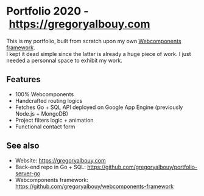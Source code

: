 # Portfolio 2020 - https://gregoryalbouy.com

This is my portfolio, built from scratch upon my own [Webcomponents framework](https://github.com/gregoryalbouy/webcomponents-framework).  
I kept it dead simple since the latter is already a huge piece of work. I just needed a personnal space to exhibit my work.

## Features

- 100% Webcomponents
- Handcrafted routing logics
- Fetches Go + SQL API deployed on Google App Engine (previously Node.js + MongoDB)
- Project filters logic + animation
- Functional contact form

## See also

- Website: https://gregoryalbouy.com
- Back-end repo in Go + SQL: https://github.com/gregoryalbouy/portfolio-server-go
- Webcomponents framework: https://github.com/gregoryalbouy/webcomponents-framework
